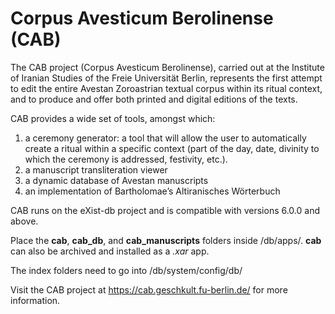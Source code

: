 # Corpus Avesticum Berolinense (CAB)

The CAB project (Corpus Avesticum Berolinense), carried out at the Institute of Iranian Studies of the Freie Universität Berlin, represents the first attempt to edit the entire Avestan Zoroastrian textual corpus within its ritual context, and to produce and offer both printed and digital editions of the texts.

CAB provides a wide set of tools, amongst which:
1. a ceremony generator: a tool that will allow the user to automatically create a ritual within a specific context (part of the day, date, divinity to which the ceremony is addressed, festivity, etc.).
1. a manuscript transliteration viewer
1. a dynamic database of Avestan manuscripts
1. an implementation of Bartholomae’s Altiranisches Wörterbuch

CAB runs on the eXist-db project and is compatible with versions 6.0.0 and above.

Place the **cab**, **cab_db**, and **cab_manuscripts** folders inside /db/apps/.  **cab** can also be archived and installed as a *.xar* app.

The index folders need to go into /db/system/config/db/

Visit the CAB project at https://cab.geschkult.fu-berlin.de/ for more information.
